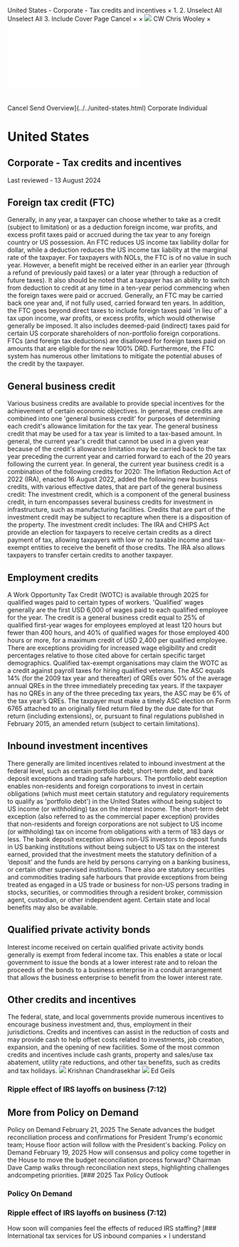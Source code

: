 United States - Corporate - Tax credits and incentives
×
1.
2.
Unselect All
Unselect All
3.
Include Cover Page
Cancel
×
×
![](../../-/media/world-wide-tax-summaries/attachments/global---chris-wooley.ashx%3Frev=ac5e5f3223b34096b1afc2a6009c7320&revision=ac5e5f32-23b3-4096-b1af-c2a6009c7320&hash=859B7ADC84DC2CBEC9760E9E6EE7DE6D0A8BFCDF)
CW
Chris Wooley
×
![](tax-credits-and-incentives.html)
######
Cancel
Send
Overview](../../united-states.html)
Corporate
Individual
# United States
## Corporate - Tax credits and incentives
Last reviewed - 13 August 2024
## Foreign tax credit (FTC)
Generally, in any year, a taxpayer can choose whether to take as a credit (subject to limitation) or as a deduction foreign income, war profits, and excess profit taxes paid or accrued during the tax year to any foreign country or US possession. An FTC reduces US income tax liability dollar for dollar, while a deduction reduces the US income tax liability at the marginal rate of the taxpayer. For taxpayers with NOLs, the FTC is of no value in such year. However, a benefit might be received either in an earlier year (through a refund of previously paid taxes) or a later year (through a reduction of future taxes). It also should be noted that a taxpayer has an ability to switch from deduction to credit at any time in a ten-year period commencing when the foreign taxes were paid or accrued. Generally, an FTC may be carried back one year and, if not fully used, carried forward ten years.
In addition, the FTC goes beyond direct taxes to include foreign taxes paid 'in lieu of' a tax upon income, war profits, or excess profits, which would otherwise generally be imposed. It also includes deemed-paid (indirect) taxes paid for certain US corporate shareholders of non-portfolio foreign corporations. FTCs (and foreign tax deductions) are disallowed for foreign taxes paid on amounts that are eligible for the new 100% DRD. Furthermore, the FTC system has numerous other limitations to mitigate the potential abuses of the credit by the taxpayer.
## General business credit
Various business credits are available to provide special incentives for the achievement of certain economic objectives. In general, these credits are combined into one 'general business credit' for purposes of determining each credit's allowance limitation for the tax year. The general business credit that may be used for a tax year is limited to a tax-based amount. In general, the current year's credit that cannot be used in a given year because of the credit's allowance limitation may be carried back to the tax year preceding the current year and carried forward to each of the 20 years following the current year.
In general, the current year business credit is a combination of the following credits for 2020:
The Inflation Reduction Act of 2022 (IRA), enacted 16 August 2022, added the following new business credits, with various effective dates, that are part of the general business credit:
The investment credit, which is a component of the general business credit, in turn encompasses several business credits for investment in infrastructure, such as manufacturing facilities. Credits that are part of the investment credit may be subject to recapture when there is a disposition of the property. The investment credit includes:
The IRA and CHIPS Act provide an election for taxpayers to receive certain credits as a direct payment of tax, allowing taxpayers with low or no taxable income and tax-exempt entities to receive the benefit of those credits. The IRA also allows taxpayers to transfer certain credits to another taxpayer.
## Employment credits
A Work Opportunity Tax Credit (WOTC) is available through 2025 for qualified wages paid to certain types of workers. 'Qualified' wages generally are the first USD 6,000 of wages paid to each qualified employee for the year. The credit is a general business credit equal to 25% of qualified first-year wages for employees employed at least 120 hours but fewer than 400 hours, and 40% of qualified wages for those employed 400 hours or more, for a maximum credit of USD 2,400 per qualified employee. There are exceptions providing for increased wage eligibility and credit percentages relative to those cited above for certain specific target demographics.
Qualified tax-exempt organisations may claim the WOTC as a credit against payroll taxes for hiring qualified veterans.
The ASC equals 14% (for the 2009 tax year and thereafter) of QREs over 50% of the average annual QREs in the three immediately preceding tax years. If the taxpayer has no QREs in any of the three preceding tax years, the ASC may be 6% of the tax year’s QREs. The taxpayer must make a timely ASC election on Form 6765 attached to an originally filed return filed by the due date for that return (including extensions), or, pursuant to final regulations published in February 2015, an amended return (subject to certain limitations).
## Inbound investment incentives
There generally are limited incentives related to inbound investment at the federal level, such as certain portfolio debt, short-term debt, and bank deposit exceptions and trading safe harbours. The portfolio debt exception enables non-residents and foreign corporations to invest in certain obligations (which must meet certain statutory and regulatory requirements to qualify as 'portfolio debt') in the United States without being subject to US income (or withholding) tax on the interest income. The short-term debt exception (also referred to as the commercial paper exception) provides that non-residents and foreign corporations are not subject to US income (or withholding) tax on income from obligations with a term of 183 days or less. The bank deposit exception allows non-US investors to deposit funds in US banking institutions without being subject to US tax on the interest earned, provided that the investment meets the statutory definition of a ‘deposit’ and the funds are held by persons carrying on a banking business, or certain other supervised institutions. There also are statutory securities and commodities trading safe harbours that provide exceptions from being treated as engaged in a US trade or business for non-US persons trading in stocks, securities, or commodities through a resident broker, commission agent, custodian, or other independent agent. Certain state and local benefits may also be available.
## Qualified private activity bonds
Interest income received on certain qualified private activity bonds generally is exempt from federal income tax. This enables a state or local government to issue the bonds at a lower interest rate and to reloan the proceeds of the bonds to a business enterprise in a conduit arrangement that allows the business enterprise to benefit from the lower interest rate.
## Other credits and incentives
The federal, state, and local governments provide numerous incentives to encourage business investment and, thus, employment in their jurisdictions. Credits and incentives can assist in the reduction of costs and may provide cash to help offset costs related to investments, job creation, expansion, and the opening of new facilities. Some of the most common credits and incentives include cash grants, property and sales/use tax abatement, utility rate reductions, and other tax benefits, such as credits and tax holidays.
![](../../-/media/world-wide-tax-summaries/unitedstateskrishnan-chandrasekharkrishnanchandrasekharjpg20240802104829750.ashx%3Frev=a9dac49f714c46709a8fbeab0e31111e&revision=a9dac49f-714c-4670-9a8f-beab0e31111e&hash=E9E41986716B634E89A72EFFED5914AF0FD705DC)
Krishnan Chandrasekhar
![](../../-/media/world-wide-tax-summaries/unitedstatesedwin-p-geilsunited-states--ed-geils2jpg20230919113633954.ashx%3Frev=ac1ef7663fde46d9b10e684fff26ea9c&revision=ac1ef766-3fde-46d9-b10e-684fff26ea9c&hash=4049A959BC0D9853C91C4D146A51C7BE6E4C9FC6)
Ed Geils
### Ripple effect of IRS layoffs on business (7:12)
## More from Policy on Demand
Policy on Demand
February 21, 2025
The Senate advances the budget reconciliation process and confirmations for President Trump's economic team; House floor action will follow with the President's backing.
Policy on Demand
February 19, 2025
How will consensus and policy come together in the House to move the budget reconciliation process forward? Chairman Dave Camp walks through reconciliation next steps, highlighting challenges andcompeting priorities.
[### 2025 Tax Policy Outlook
### Policy On Demand
### Ripple effect of IRS layoffs on business (7:12)
How soon will companies feel the effects of reduced IRS staffing?
[### International tax services for US inbound companies
×
I understand